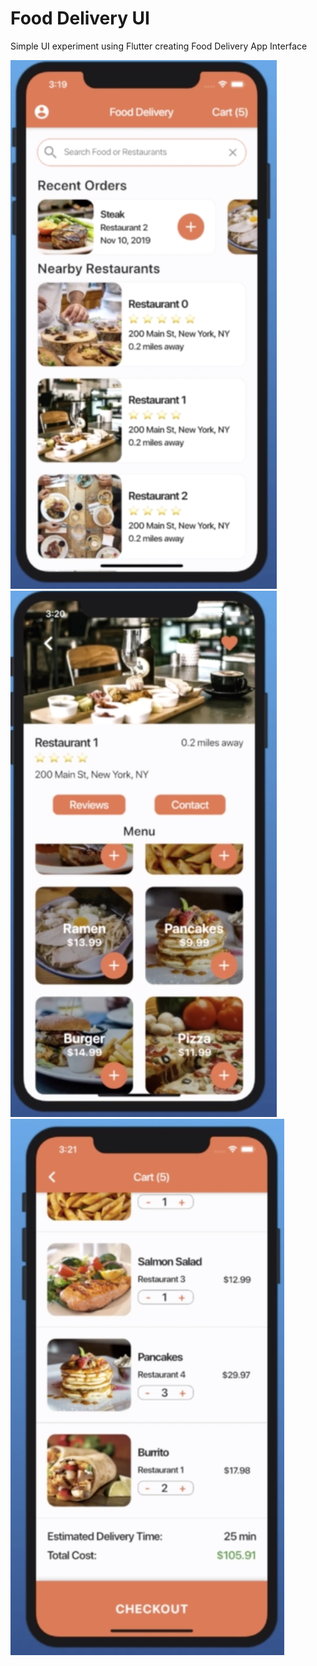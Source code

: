 # Food Delivery UI

Simple UI experiment using Flutter creating Food Delivery App Interface

![50%](food_001.png)
![50%](food_002.png)
![50%](food_003.png)